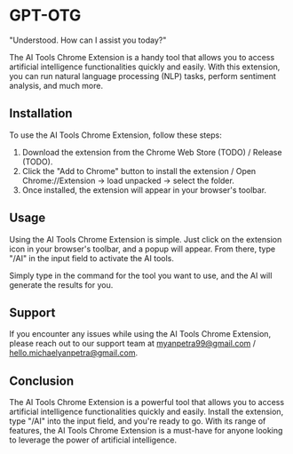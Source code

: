 # GPT-OTG

"Understood. How can I assist you today?"

The AI Tools Chrome Extension is a handy tool that allows you to access artificial intelligence functionalities quickly and easily. With this extension, you can run natural language processing (NLP) tasks, perform sentiment analysis, and much more. 

## Installation

To use the AI Tools Chrome Extension, follow these steps:

1. Download the extension from the Chrome Web Store (TODO) / Release (TODO).
2. Click the "Add to Chrome" button to install the extension / Open Chrome://Extension -> load unpacked -> select the folder.
3. Once installed, the extension will appear in your browser's toolbar.

## Usage

Using the AI Tools Chrome Extension is simple. Just click on the extension icon in your browser's toolbar, and a popup will appear. From there, type "/AI" in the input field to activate the AI tools. 

Simply type in the command for the tool you want to use, and the AI will generate the results for you. 

## Support

If you encounter any issues while using the AI Tools Chrome Extension, please reach out to our support team at myanpetra99@gmail.com / hello.michaelyanpetra@gmail.com. 

## Conclusion

The AI Tools Chrome Extension is a powerful tool that allows you to access artificial intelligence functionalities quickly and easily. Install the extension, type "/AI" into the input field, and you're ready to go. With its range of features, the AI Tools Chrome Extension is a must-have for anyone looking to leverage the power of artificial intelligence.
